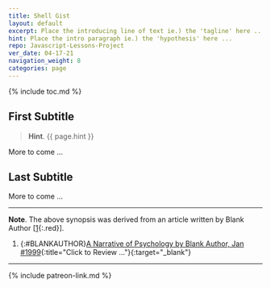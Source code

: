 ```yaml
---
title: Shell Gist
layout: default
excerpt: Place the introducing line of text ie.) the 'tagline' here ...
hint: Place the intro paragraph ie.) the 'hypothesis' here ...
repo: Javascript-Lessons-Project
ver_date: 04-17-21
navigation_weight: 8
categories: page
---
```

{% include toc.md %}

## First Subtitle

> **Hint**. {{ page.hint }}

More to come ...

## Last Subtitle

More to come ...

***

**Note**. The above synopsis was derived from an article written by Blank Author [[1](#BLANKAUTHOR){:.red}].

1. {:#BLANKAUTHOR}[A Narrative of Psychology by Blank Author, Jan #1999](http://cowles.yale.edu/sites/default/files/files/pub/d20/d2069.pdf){:title="Click to Review ..."}{:target="_blank"}

***

{% include patreon-link.md %}
